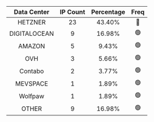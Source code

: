 | Data Center | IP Count | Percentage | Freq |
|:------------:|:--------:|:-----------:|:-----:|
| HETZNER | 23 | 43.40% | 🔴 |
| DIGITALOCEAN | 9 | 16.98% | 🟢 |
| AMAZON | 5 | 9.43% | 🟢 |
| OVH | 3 | 5.66% | 🟢 |
| Contabo | 2 | 3.77% | 🟢 |
| MEVSPACE | 1 | 1.89% | 🟢 |
| Wolfpaw | 1 | 1.89% | 🟢 |
| OTHER | 9 | 16.98% | 🟢 |